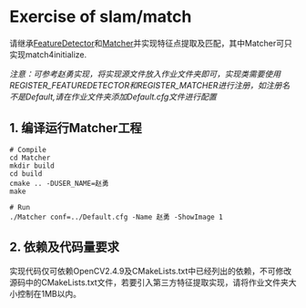 # Exercise of slam/match

请继承[FeatureDetector](Matcher/src/FeatureDetector.cpp)和[Matcher](Matcher/src/Matcher.cpp)并实现特征点提取及匹配，其中Matcher可只实现match4initialize. 

*注意：可参考赵勇实现，将实现源文件放入作业文件夹即可，实现类需要使用REGISTER_FEATUREDETECTOR和REGISTER_MATCHER进行注册，如注册名不是Default,请在作业文件夹添加Default.cfg文件进行配置*


## 1. 编译运行Matcher工程

```
# Compile
cd Matcher
mkdir build
cd build
cmake .. -DUSER_NAME=赵勇
make

# Run
./Matcher conf=../Default.cfg -Name 赵勇 -ShowImage 1
```


## 2. 依赖及代码量要求

实现代码仅可依赖OpenCV2.4.9及CMakeLists.txt中已经列出的依赖，不可修改源码中的CMakeLists.txt文件，若要引入第三方特征提取实现，请将作业文件夹大小控制在1MB以内。
